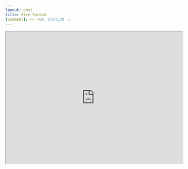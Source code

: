 ```yaml
---
layout: post
title: Fire Spread
[comment]: <> (C#, Unity3D -)
---
```


<iframe width="560" height="420" src="http://www.youtube.com/embed/lg5l6ATXPi0"></iframe>